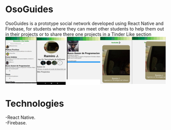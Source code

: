 # OsoGuides
OsoGuides is a prototype social network developed using React Native and Firebase, for students where they can meet other students to help them out in their projects or to share there one projects in a Tinder Like section
![](imagenes/osoGuides.jpg)
# Technologies
-React Native.<br/>
-Firebase.
